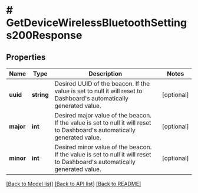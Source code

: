 # # GetDeviceWirelessBluetoothSettings200Response

## Properties

Name | Type | Description | Notes
------------ | ------------- | ------------- | -------------
**uuid** | **string** | Desired UUID of the beacon. If the value is set to null it will reset to Dashboard&#39;s           automatically generated value. | [optional]
**major** | **int** | Desired major value of the beacon. If the value is set to null it will reset to           Dashboard&#39;s automatically generated value. | [optional]
**minor** | **int** | Desired minor value of the beacon. If the value is set to null it will reset to           Dashboard&#39;s automatically generated value. | [optional]

[[Back to Model list]](../../README.md#models) [[Back to API list]](../../README.md#endpoints) [[Back to README]](../../README.md)
